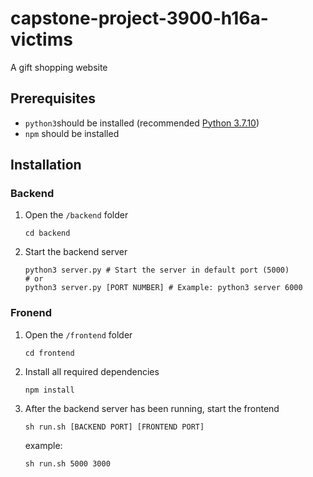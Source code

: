 # capstone-project-3900-h16a-victims
A gift shopping website

## Prerequisites

* `python3`should be installed (recommended [Python 3.7.10](https://www.python.org/downloads/release/python-3710/))
* `npm` should be installed

## Installation

### Backend

1. Open the `/backend` folder

   ```shell
   cd backend
   ```

2. Start the backend server

   ```shell
   python3 server.py # Start the server in default port (5000)
   # or
   python3 server.py [PORT NUMBER] # Example: python3 server 6000
   ```

### Fronend

1. Open the `/frontend` folder

   ```shell
   cd frontend
   ```

2. Install all required dependencies

   ```shell
   npm install
   ```

3. After the backend server has been running, start the frontend

   ```shell
   sh run.sh [BACKEND PORT] [FRONTEND PORT]
   ```

   example:

   ```shell
   sh run.sh 5000 3000
   ```

   

